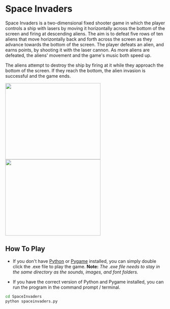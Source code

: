 # Space Invaders

Space Invaders is a two-dimensional fixed shooter game in which the player controls a ship with lasers by moving it horizontally
across the bottom of the screen and firing at descending aliens. The aim is to defeat five rows of ten aliens that move
horizontally back and forth across the screen as they advance towards the bottom of the screen. The player defeats an alien,
and earns points, by shooting it with the laser cannon. As more aliens are defeated, the aliens' movement and the game's music
both speed up.

The aliens attempt to destroy the ship by firing at it while they approach the bottom of the screen. If they reach the bottom,
the alien invasion is successful and the game ends.

<img src="http://i.imgur.com/u2mss8o.png" width="300" height="240" />
<img src="http://i.imgur.com/mR81p5O.png" width="300" height="240"/>

## How To Play

- If you don't have [Python](https://www.python.org/downloads/) or [Pygame](http://www.pygame.org/download.shtml) installed, you can simply double click the .exe file to play the game.
  **Note:** _The .exe file needs to stay in the same directory as the sounds, images, and font folders._

- If you have the correct version of Python and Pygame installed, you can run the program in the command prompt / terminal.

```bash
cd SpaceInvaders
python spaceinvaders.py
```



